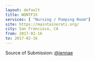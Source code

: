 ```yaml
---
layout: default
title: WONTFIX
services: [ "Nursing / Pumping Room"]
site: https://maintainerati.org/
city: San Francisco, CA
from: 2017-02-16
to: 2017-02-16
---
```


Source of Submission: [@iennae](https://github.com/iennae)
